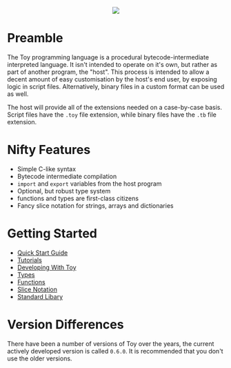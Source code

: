 <p align="center">
  <image src="toylogo.png" />
</p>

# Preamble

The Toy programming language is a procedural bytecode-intermediate interpreted language. It isn't intended to operate on it's own, but rather as part of another program, the "host". This process is intended to allow a decent amount of easy customisation by the host's end user, by exposing logic in script files. Alternatively, binary files in a custom format can be used as well.

The host will provide all of the extensions needed on a case-by-case basis. Script files have the `.toy` file extension, while binary files have the `.tb` file extension.

# Nifty Features

* Simple C-like syntax
* Bytecode intermediate compilation
* `import` and `export` variables from the host program
* Optional, but robust type system
* functions and types are first-class citizens
* Fancy slice notation for strings, arrays and dictionaries

# Getting Started

* [Quick Start Guide](quick-start-guide)
* [Tutorials](tutorials)
* [Developing With Toy](developing-with-toy)
* [Types](types)
* [Functions](functions)
* [Slice Notation](slice-notation)
* [Standard Libary](standard-library)

# Version Differences

There have been a number of versions of Toy over the years, the current actively developed version is called `0.6.0`. It is recommended that you don't use the older versions.